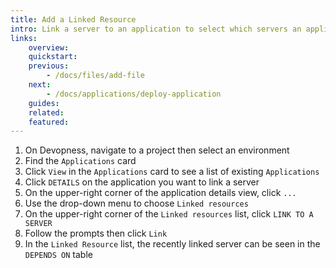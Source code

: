 ```yaml
---
title: Add a Linked Resource
intro: Link a server to an application to select which servers an application can be deployed.
links:
    overview:
    quickstart:
    previous:
        - /docs/files/add-file
    next:
        - /docs/applications/deploy-application
    guides:
    related:
    featured:
---
```


1. On Devopness, navigate to a project then select an environment
1. Find the `Applications` card
1. Click `View` in the `Applications` card to see a list of existing `Applications`
1. Click `DETAILS` on the application you want to link a server
1. On the upper-right corner of the application details view, click `...`
1. Use the drop-down menu to choose `Linked resources`
1. On the upper-right corner of the `Linked resources` list, click `LINK TO A SERVER`
1. Follow the prompts then click `Link`
1. In the `Linked Resource` list, the recently linked server can be seen in the `DEPENDS ON` table
